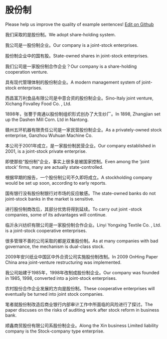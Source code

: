 # 股份制

Please help us improve the quality of example sentences! [Edit on Github](https://github.com/jiyushe/jiyu-example-sentence-source/blob/main/chinese/gufenzhi.md)

<p><span class="chinese">我们采取的是股份制。</span><span class="english">We adopt share-holding system.</span></p>

<p><span class="chinese">我公司是一股份制企业。</span><span class="english">Our company is a joint-stock enterprises.</span></p>

<p><span class="chinese">股份制企业中的国有股。</span><span class="english">State-owned shares in joint-stock enterprises.</span></p>

<p><span class="chinese">我们公司是一家股份制合作企业？</span><span class="english">Our company is a share-holding cooperation venture.</span></p>

<p><span class="chinese">具有现代管理体制的股份制企业。</span><span class="english">A modern management system of joint-stock enterprises.</span></p>

<p><span class="chinese">西昌富万利食品有限公司是中意合资的股份制企业。</span><span class="english">Sino-Italy joint venture, Xichang Fovalley Food Co. , Ltd.</span></p>

<p><span class="chinese">1898年，张謇于南通以股份制组织形式创办了大生纱厂。</span><span class="english">In 1898, Zhangjian set up the Dashen Mill Corn. Ltd in Nantong.</span></p>

<p><span class="chinese">赣州五环机器有限责任公司是一家民营股份制企业。</span><span class="english">As a privately-owned stock enterprise, Ganzhou Wuhuan Machine Co.</span></p>

<p><span class="chinese">本公司于2001年成立，是一家股份制民营企业。</span><span class="english">Our company established in 2001, is a joint-stock private enterprise.</span></p>

<p><span class="chinese">即使那些“股份制”企业，事实上很多是被国家控制。</span><span class="english">Even among the ‘joint stock’ firms, many are actually state-controlled.</span></p>

<p><span class="chinese">根据早期的报告，一个股份制公司不久即将成立。</span><span class="english">A stockholding company would be set up soon, according to early reports.</span></p>

<p><span class="chinese">国有银行没有股份制银行对市场的反应敏感。</span><span class="english">The state-owned banks do not joint-stock banks in the market is sensitive.</span></p>

<p><span class="chinese">进行股份制商改后，其部分优势将得到延续。</span><span class="english">To carry out joint -stock companies, some of its advantages will continue.</span></p>

<p><span class="chinese">临沂永兴纺织有限公司是一家股份制合作企业。</span><span class="english">Linyi Yongxing Textile Co. , Ltd. is a joint-stock cooperative enterprises.</span></p>

<p><span class="chinese">很多管理不善的公司采取的都是双重股份制。</span><span class="english">As at many companies with bad governance, the mechanism is dual-class stock.</span></p>

<p><span class="chinese">2009年安兴纸业中国区中外合资公司实施股份制改制。</span><span class="english">In 2009 OnHing Paper China area joint-venture restructuring was implemented.</span></p>

<p><span class="chinese">我公司始建于1985年，1998年改制成股份制企业。</span><span class="english">Our company was founded in 1985, 1998, converted into a joint-stock enterprises.</span></p>

<p><span class="chinese">农村股份合作企业发展的方向是股份制。</span><span class="english">These cooperative enterprises will eventually be turned into joint stock companies.</span></p>

<p><span class="chinese">笔者就股份制改造后商业银行内部审计工作中所面临的风险进行了探讨。</span><span class="english">The paper discuses on the risks of auditing work after stock reform in business bank.</span></p>

<p><span class="chinese">顺鑫商贸股份有限公司系股份制企业。</span><span class="english">Along the Xin business Limited liability company is the Stock-company type enterprise.</span></p>

